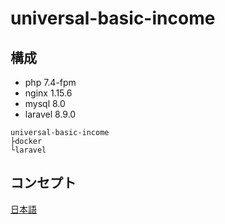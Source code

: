 # universal-basic-income

## 構成

- php 7.4-fpm
- nginx 1.15.6
- mysql 8.0
- laravel 8.9.0


```
universal-basic-income
├docker
└laravel
```

## コンセプト

[日本語](docs/ja/concept.md)